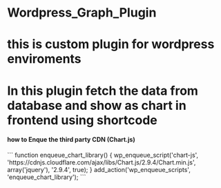# Wordpress_Graph_Plugin
# this is custom plugin for wordpress enviroments 
# In this plugin fetch the data from database and show as chart in frontend using shortcode
<h4>how to Enque the third party CDN (Chart.js)</h4>
```
function enqueue_chart_library() {
  wp_enqueue_script('chart-js', 'https://cdnjs.cloudflare.com/ajax/libs/Chart.js/2.9.4/Chart.min.js', array('jquery'), '2.9.4', true);
}
add_action('wp_enqueue_scripts', 'enqueue_chart_library');
```

